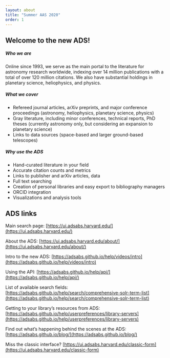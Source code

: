 ```yaml
---
layout: about
title: "Summer AAS 2020"
order: 1
---
```


## Welcome to the new ADS!  

##### Who we are 

Online since 1993, we serve as the main portal to the literature for astronomy research worldwide, indexing over 14 million publications with a total of over 120 million citations. We also have substantial holdings in planetary science, heliophysics, and physics.

##### What we cover 

* Refereed journal articles, arXiv preprints, and major conference proceedings (astronomy, heliophysics, planetary science, physics)
* Gray literature, including minor conferences, technical reports, PhD theses (currently astronomy only, but considering an expansion to planetary science)
* Links to data sources (space-based and larger ground-based telescopes)

##### Why use the ADS

* Hand-curated literature in your field
* Accurate citation counts and metrics
* Links to publisher and arXiv articles, data 
* Full text searching
* Creation of personal libraries and easy export to bibliography managers
* ORCID integration
* Visualizations and analysis tools

## ADS links

Main search page:  [https://ui.adsabs.harvard.edu/](https://ui.adsabs.harvard.edu/)

About the ADS:  [https://ui.adsabs.harvard.edu/about/](https://ui.adsabs.harvard.edu/about/)

Intro to the new ADS:  [https://adsabs.github.io/help/videos/intro](https://adsabs.github.io/help/videos/intro)

Using the API:  [https://adsabs.github.io/help/api/](https://adsabs.github.io/help/api/)

List of available search fields:  [https://adsabs.github.io/help/search/comprehensive-solr-term-list](https://adsabs.github.io/help/search/comprehensive-solr-term-list)

Getting to your library’s resources from ADS:  [https://adsabs.github.io/help/userpreferences/library-servers](https://adsabs.github.io/help/userpreferences/library-servers)

Find out what’s happening behind the scenes at the ADS:  [https://adsabs.github.io/blog/](https://adsabs.github.io/blog/)

Miss the classic interface? [https://ui.adsabs.harvard.edu/classic-form](https://ui.adsabs.harvard.edu/classic-form)
